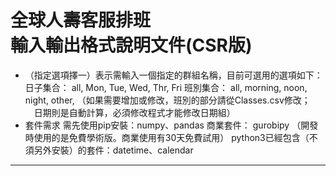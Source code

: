 全球人壽客服排班  
輸入輸出格式說明文件(CSR版)
=======================================

* （指定選項擇一）表示需輸入一個指定的群組名稱，目前可選用的選項如下：
	日子集合： all, Mon, Tue, Wed, Thr, Fri
	班別集合： all, morning, noon, night, other, 
（如果需要增加或修改，班別的部分請從Classes.csv修改；
　日期則是自動計算，必須修改程式才能修改日期組）
* 套件需求 
需先使用pip安裝：numpy、pandas
 商業套件： gurobipy （開發時使用的是免費學術版。商業使用有30天免費試用）
 python3已經包含（不須另外安裝）的套件：datetime、calendar

---
